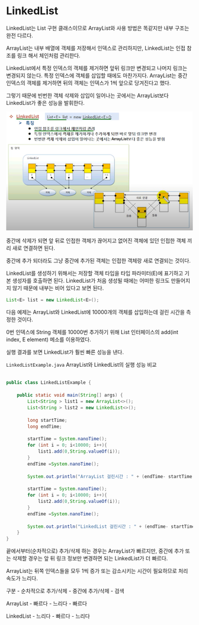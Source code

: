 # LinkedList

LinkedList는 List 구현 클래스이므로 ArrayList와 사용 방법은 
똑같지만 내부 구조는 완전 다르다.

ArrayList는 내부 배열에 객체를 저장해서 인덱스로 관리하지만,
LinkedList는 인접 참조를 링크 해서 체인처럼 관리한다.

LinkedList에서 특정 인덱스의 객체를 제거하면 앞뒤 링크만 변경되고
나머지 링크는 변경되지 않는다. 특정 인덱스에 객체를 삽입할 때에도
마찬가지다. ArrayList는 중간 인덱스의 객체를 제거하면 뒤의
객체는 인덱스가 1씩 앞으로 당겨진다고 했다. 

그렇기 때문에 빈번한 객체 삭제와 삽입이 일어나는 곳에서는
ArrayList보다 LinkedList가 좋은 성능을 발휘한다.

![img.png](img.png)

중간에 삭제가 되면 앞 뒤로 인접한 객체가 끊어지고
없어진 객체에 있던 인접한 객체 끼리 새로 연결하면 된다.

중간에 추가 되더라도 그냥 중간에 추가된 객체는 인접한 객체랑
새로 연결되는 것이다.

LinkedList를 생성하기 위해서는 저장할 객체 타입을 타입 파라미터(E)에
표기하고 기본 생성자를 호출하면 된다. LinkedList가 처음 생성될 때에는
어떠한 링크도 만들어지지 않기 때문에 내부는 비어 있다고 보면 된다.

```java
List<E> list = new LinkedList<E>();
```

다음 예제는 ArrayList와 LinkedList에 10000개의 객체를 삽입하는데
걸린 시간을 측정한 것이다.

0번 인덱스에 String 객체를 10000번 추가하기 위해 List 인터페이스의
add(int index, E element) 메소를 이용하였다.

실행 결과를 보면 LinkedList가 훨씬 빠른 성능을 낸다.

`LinkedListExample.java` ArrayList와 LinkedList의 실행 성능 비교

````java

public class LinkedListExample {

    public static void main(String[] args) {
        List<String > list1 = new ArrayList<>();
        List<String > list2 = new LinkedList<>();

        long startTime;
        long endTime;

        startTime = System.nanoTime();
        for (int i = 0; i<10000; i++){
            list1.add(0,String.valueOf(i));
        }
        endTime =System.nanoTime();

        System.out.println("ArrayList 걸린시간 : " + (endTime- startTime));

        startTime = System.nanoTime();
        for (int i = 0; i<10000; i++){
            list2.add(0,String.valueOf(i));
        }
        endTime =System.nanoTime();

        System.out.println("LinkedList 걸린시간 : " + (endTime- startTime));
    }
}

````

끝에서부터(순차적으로) 추가/삭제 하는 경우는
ArrayList가 빠르지만, 중간에 추가 또는 삭제할 경우는
앞 뒤 링크 정보만 변경하면 되는 LinkedList가 더 빠르다.

ArrayList는 뒤쪽 인덱스들을 모두 1씩 증가 또는 감소시키는 시간이
필요하므로 처리 속도가 느리다.

구분 - 순차적으로 추가/삭제 - 중간에 추가/삭제 - 검색

ArrayList - 빠르다    - 느리다  - 빠르다

LinkedList - 느리다  - 빠르다  - 느리다